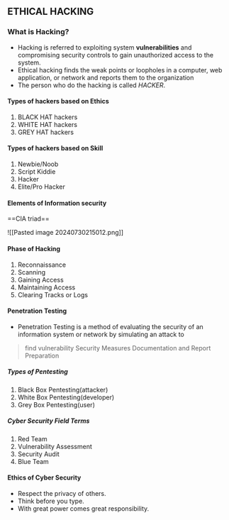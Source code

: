## ETHICAL HACKING
### What is Hacking?
- Hacking is referred to exploiting system **vulnerabilities** and compromising security controls to gain unauthorized access to the system.
- Ethical hacking finds the weak points or loopholes in a computer, web application, or network and reports them to the organization
- The person who do the hacking is called *HACKER*.
#### Types of hackers based on Ethics
1. BLACK HAT hackers
2. WHITE HAT hackers
3. GREY HAT hackers
#### Types of hackers based on Skill
1. Newbie/Noob
2. Script Kiddie
3. Hacker
4. Elite/Pro Hacker
#### Elements of Information security
==CIA triad==

![[Pasted image 20240730215012.png]]

#### Phase of Hacking
1. Reconnaissance
2. Scanning
3. Gaining Access
4. Maintaining Access
5. Clearing Tracks or Logs
####  Penetration Testing
- Penetration Testing is a method of evaluating the security of an information system or network by simulating an attack to
>find vulnerability
>Security Measures
>Documentation and Report Preparation

##### Types of Pentesting
1. Black Box Pentesting(attacker)
2. White Box Pentesting(developer)
3. Grey Box Pentesting(user)
##### Cyber Security Field Terms
1. Red Team
2. Vulnerability Assessment
3. Security Audit
4. Blue Team
#### Ethics of Cyber Security
-  Respect the privacy of others.
-  Think before you type.
- With great power comes great responsibility.
